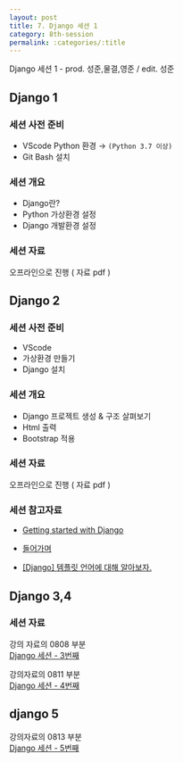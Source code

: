 ```yaml
---
layout: post
title: 7. Django 세션 1
category: 8th-session
permalink: :categories/:title
---
```


Django 세션 1 - prod. 성준,물결,영준 / edit. 성준

## Django 1

### 세션 사전 준비

- VScode Python 환경  → `(Python 3.7 이상)`
- Git Bash 설치

### 세션 개요

- Django란?
- Python 가상환경 설정
- Django 개발환경 설정

### 세션 자료

오프라인으로 진행 ( 자료 pdf )

## Django 2

### 세션 사전 준비

- VScode
- 가상환경 만들기
- Django 설치

### 세션 개요

- Django 프로젝트 생성 & 구조 살펴보기
- Html 출력
- Bootstrap 적용

### 세션 자료 

오프라인으로 진행 ( 자료 pdf )

### 세션 참고자료

- [Getting started with Django](https://www.djangoproject.com/start/)

- [들어가며](https://tutorial.djangogirls.org/ko/)

- [[Django] 템플릿 언어에 대해 알아보자.](https://ssungkang.tistory.com/entry/Django-%ED%85%9C%ED%94%8C%EB%A6%BF-%EC%96%B8%EC%96%B4%EC%97%90-%EB%8C%80%ED%95%B4-%EC%95%8C%EC%95%84%EB%B3%B4%EC%9E%90)


## Django 3,4

### 세션 자료 

강의 자료의 0808 부분  
[Django 세션 - 3번째](https://www.notion.so/Django-3-0e34465ea4ed4df7b4c24b282cf4e214)  

강의자료의 0811 부분  
[Django 세션 - 4번째](https://www.notion.so/Django-4-ab075878ea594c55b70440135000989c)  

## django 5

강의자료의 0813 부분  
[Django 세션 - 5번째](https://github.com/Mulgyeol/2020-Django)